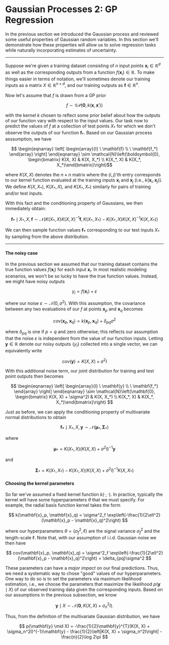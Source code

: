 # Gaussian Processes 2: GP Regression

In the previous section we introduced the Gaussian process and reviewed some useful properties of Gaussian
random variables. In this section we'll demonstrate how these properties will allow us to solve regression
tasks while naturally incorporating estimates of uncertainty.

---

Suppose we're given a training dataset consisting of $n$ input points $\mathbf{x}_i \in \mathbb{R}^{d}$ as well as
the corresponding outputs from a function $f(\mathbf{x}_i) \in \mathbb{R}$. To make things easier in terms of notation, we'll
sometimes denote our training inputs as a matrix $X \in \mathbb{R}^{n \times d}$, and our training outputs as $\mathbf{f} \in
\mathbb{R}^{n}$.

Now let's assume that $f$ is drawn from a GP prior

$$f \sim \mathcal{GP}(\mathbf{0}, k(\mathbf{x}, \mathbf{x}'))$$

with the kernel $k$ chosen to reflect some prior belief about how the outputs of our function vary with respect to the input values.
Our task now to predict the values of $f$ at a collection of test points $X_*$ for which we don't observe the outputs of our function 
$\mathbf{f}_*$. Based on our Gaussian process asssumption, we have

$$
\begin{eqnarray}
\left[
    \begin{array}{l}
    \ \mathbf{f} \\ 
    \ \mathbf{f_*}
    \end{array}
 \right]
\end{eqnarray} \sim \mathcal{N}\left(\boldsymbol{0}, \begin{bmatrix} K(X, X) & K(X, X_*) \\ K(X_*, X) & K(X_*, X_*)\end{bmatrix}\right)$$ 

where $K(X,X)$ denotes the $n \times n$ matrix where the $(i, j)$'th entry corresponds to our kernel function evaluated at the training
inputs $\mathbf{x}_i$ and $\mathbf{x}_j$ (i.e., $k(\mathbf{x}_i, \mathbf{x}_j)$). We define $K(X, X_*)$, $K(X_*, X)$, and $K(X_*, X_*)$ 
similarly for pairs of training and/or test inputs.

With this fact and the conditioning property of Gaussians, we then immediately obtain:

$$\mathbf{f_*} \mid X_*, X, \mathbf{f} \sim \mathcal{N}(K(X_*, X)K(X, X)^{-1}\mathbf{f}, K(X_*, X_*) - K(X_*, X)K(X, X)^{-1}K(X, X_*))$$

We can then sample function values $\mathbf{f_*}$ corresponding to our test inputs $X_*$ by sampling from the above distribution.

---
#### The noisy case

In the previous section we assumed that our training dataset contains the true function values $f(\mathbf{x}_i)$ for each input $\mathbf{x}_i$. In most realistic modeling scenarios, we won't be so lucky to have the true function values. Instead, we might have noisy outputs

$$ y_i = f(\mathbf{x}_i) + \varepsilon $$

where our noise $\varepsilon \sim \mathcal{N}(0, \sigma^2)$. With this assumption, the covariance between any two evaluations of our $f$ at points $\mathbf{x}_p$ and $\mathbf{x}_q$ becomes

$$ cov(\mathbf{x}_p, \mathbf{x}_q) = k(\mathbf{x}_p, \mathbf{x}_q) + \delta_{pq}\sigma^2 $$

where $\delta_{pq}$ is one if $p = q$ and zero otherwise; this reflects our assumption that the noise $\varepsilon$ is independent
from the value of our function inputs. Letting $\mathbf{y} \in \mathbb{R}$ denote our noisy outputs $\{y_i\}$ collected into a single vector, we can equivalently write

$$ cov(\mathbf{y}) = K(X, X) + \sigma^2I $$

With this additional noise term, our joint distribution for training and test point outputs then becomes

$$
\begin{eqnarray}
\left[
    \begin{array}{l}
    \ \mathbf{y} \\ 
    \ \mathbf{f_*}
    \end{array}
 \right]
\end{eqnarray} \sim \mathcal{N}\left(\mathbf{0}, \begin{bmatrix} K(X, X) + \sigma^2I & K(X, X_*) \\ K(X_*, X) & K(X_*, X_*)\end{bmatrix}\right)
$$

Just as before, we can apply the conditioning property of multivariate normal distributions to obtain

$$ \mathbf{f_*} \mid X_*, X, \mathbf{y} \sim \mathcal{N}(\mathbf{\mu}_*, \mathbf{\Sigma}_*) $$

where 

$$ \mathbf{\mu}_* = K(X_*, X)(K(X, X) + \sigma^2I)^{-1}\mathbf{y} $$

and

$$ \mathbf{\Sigma}_* = K(X_*, X_*) - K(X_*, X)(K(X, X) + \sigma^2I)^{-1}K(X, X_*) $$

#### Choosing the kernel parameters

So far we've assumed a fixed kernel function $k(\cdot, \cdot)$. In practice, typically the kernel will have some hyperparameters
$\theta$ that we must specify. For example, the radial basis function kernel takes the form

$$ k(\mathbf{x}_p, \mathbf{x}_q) = \sigma^2_f \exp\left(-\frac{1}{2\ell^2}(\mathbf{x}_p -  \mathbf{x}_q)^2\right) $$

where our hyperparameters $\theta = \{\sigma^2_f, \ell\}$ are the signal variance $\sigma^2_f$ and the length-scale $\ell$. Note that, with our assumption of i.i.d. Gaussian noise we then have 

$$ cov(\mathbf{x}_p, \mathbf{x}_q) = \sigma^2_f \exp\left(-\frac{1}{2\ell^2}(\mathbf{x}_p -  \mathbf{x}_q)^2\right) + \delta_{pq}\sigma^2 $$

These parameters can have a _major impact_ on our final predictions. Thus, we need a systematic way to chose "good" values of
our hyperparameters. One way to do so is to set the parameters via maximum likelihood estimation, i.e., we choose the parameters
that maximize the likelihood $p(\mathbf{y} \mid X)$ of our observed training data given the corresponding inputs. Based on our
assumptions in the previous subsection, we know

$$ \mathbf{y} \mid X \sim \mathcal{N}(\mathbf{0}, K(X, X) + \sigma_n^2I).$$

Thus, from the definition of the multivariate Gaussian distribution, we have

$$ p(\mathbf{y} \mid X) = -\frac{1}{2}\mathbf{y}^{T}(K(X, X) + \sigma_n^2I)^{-1}\mathbf{y} - \frac{1}{2}\left|K(X, X) + \sigma_n^2I\right| - \frac{n}{2}\log 2\pi $$